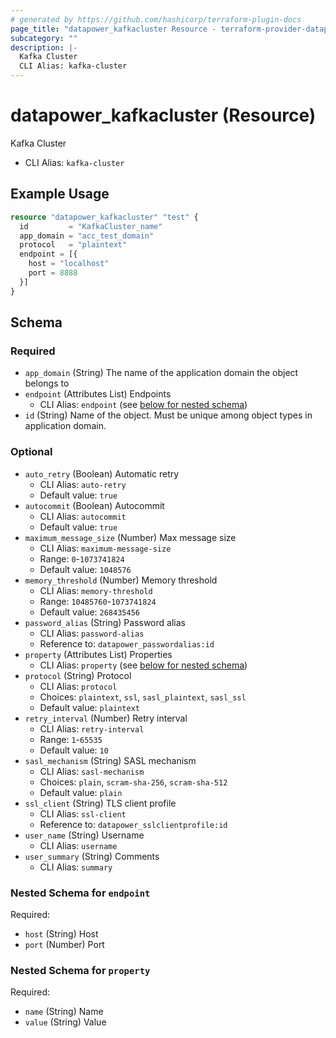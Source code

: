```yaml
---
# generated by https://github.com/hashicorp/terraform-plugin-docs
page_title: "datapower_kafkacluster Resource - terraform-provider-datapower"
subcategory: ""
description: |-
  Kafka Cluster
  CLI Alias: kafka-cluster
---
```


# datapower_kafkacluster (Resource)

Kafka Cluster
  - CLI Alias: `kafka-cluster`

## Example Usage

```terraform
resource "datapower_kafkacluster" "test" {
  id         = "KafkaCluster_name"
  app_domain = "acc_test_domain"
  protocol   = "plaintext"
  endpoint = [{
    host = "localhost"
    port = 8888
  }]
}
```

<!-- schema generated by tfplugindocs -->
## Schema

### Required

- `app_domain` (String) The name of the application domain the object belongs to
- `endpoint` (Attributes List) Endpoints
  - CLI Alias: `endpoint` (see [below for nested schema](#nestedatt--endpoint))
- `id` (String) Name of the object. Must be unique among object types in application domain.

### Optional

- `auto_retry` (Boolean) Automatic retry
  - CLI Alias: `auto-retry`
  - Default value: `true`
- `autocommit` (Boolean) Autocommit
  - CLI Alias: `autocommit`
  - Default value: `true`
- `maximum_message_size` (Number) Max message size
  - CLI Alias: `maximum-message-size`
  - Range: `0`-`1073741824`
  - Default value: `1048576`
- `memory_threshold` (Number) Memory threshold
  - CLI Alias: `memory-threshold`
  - Range: `10485760`-`1073741824`
  - Default value: `268435456`
- `password_alias` (String) Password alias
  - CLI Alias: `password-alias`
  - Reference to: `datapower_passwordalias:id`
- `property` (Attributes List) Properties
  - CLI Alias: `property` (see [below for nested schema](#nestedatt--property))
- `protocol` (String) Protocol
  - CLI Alias: `protocol`
  - Choices: `plaintext`, `ssl`, `sasl_plaintext`, `sasl_ssl`
  - Default value: `plaintext`
- `retry_interval` (Number) Retry interval
  - CLI Alias: `retry-interval`
  - Range: `1`-`65535`
  - Default value: `10`
- `sasl_mechanism` (String) SASL mechanism
  - CLI Alias: `sasl-mechanism`
  - Choices: `plain`, `scram-sha-256`, `scram-sha-512`
  - Default value: `plain`
- `ssl_client` (String) TLS client profile
  - CLI Alias: `ssl-client`
  - Reference to: `datapower_sslclientprofile:id`
- `user_name` (String) Username
  - CLI Alias: `username`
- `user_summary` (String) Comments
  - CLI Alias: `summary`

<a id="nestedatt--endpoint"></a>
### Nested Schema for `endpoint`

Required:

- `host` (String) Host
- `port` (Number) Port


<a id="nestedatt--property"></a>
### Nested Schema for `property`

Required:

- `name` (String) Name
- `value` (String) Value
